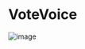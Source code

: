 # VoteVoice
![image](https://github.com/user-attachments/assets/f998c816-8f52-40bd-aa9f-37f0e3dc5bcd)




